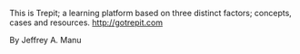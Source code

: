 This is Trepit; a learning platform based on three distinct factors; concepts, cases and resources. 
http://gotrepit.com

By Jeffrey A. Manu